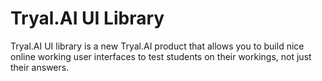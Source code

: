 # Tryal.AI UI Library

Tryal.AI UI library is a new Tryal.AI product that allows you to build nice online working user interfaces to test students on their workings, not just their answers.